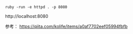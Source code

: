 
```
ruby -run -e httpd . -p 8080
```

http://localhost:8080


参考：
https://qiita.com/kolife/items/a0af7702eef05994fbfb
